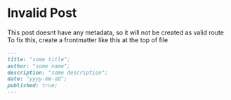 # Invalid Post

This post doesnt have any metadata, so it will not be created as valid route
To fix this, create a frontmatter like this at the top of file

```md
---
title: "some title";
author: "some name";
description: "some description";
date: "yyyy-mm-dd";
published: true;
---
```
